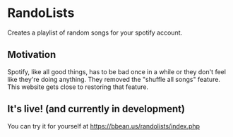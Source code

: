 # RandoLists
 Creates a playlist of random songs for your spotify account.

## Motivation
 Spotify, like all good things, has to be bad once in a while or they don't feel like they're doing anything. They removed the "shuffle all songs" feature. This website gets close to restoring that feature.
 
## It's live! (and currently in development)
 You can try it for yourself at https://bbean.us/randolists/index.php
